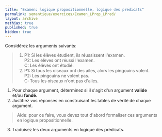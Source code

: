 ```yaml
---
title: "Examen: logique propositionnelle, logique des prédicats"
permalink: semantique/exercices/Examen_LProp_LPred/
layout: archive
mathjax: true
published: true
hidden: true
---
```


Considérez les arguments suivants:

> 1. P1: Si les élèves étudient, ils réussissent l'examen.  
> P2: Les élèves ont réussi l'examen.  
> C: Les élèves ont étudié.
> 2. P1: Si tous les oiseaux ont des ailes, alors les pingouins volent.  
> P2: Les pingouins ne volent pas.  
> C: Tous les oiseaux n'ont pas d'ailes.

1. Pour chaque argument, déterminez si il s'agit d'un argument **valide** et/ou **fondé**.
2. Justifiez vos réponses en construisant les tables de vérité de chaque argument.
  > Aide: pour ce faire, vous devez tout d'abord formaliser ces arguments en logique propositionnelle.
3. Traduisez les deux arguments en logique des prédicats.

